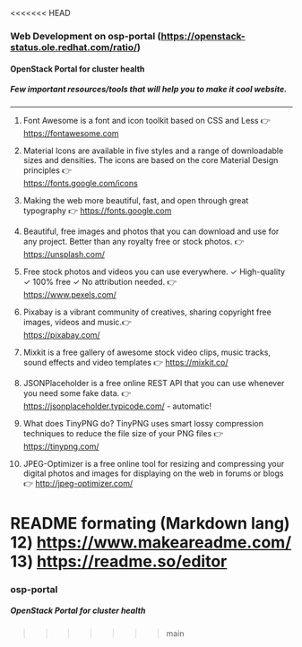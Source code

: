 <<<<<<< HEAD
### Web Development on osp-portal (https://openstack-status.ole.redhat.com/ratio/)
#### OpenStack Portal for cluster health

##### Few important resources/tools that will help you to make it cool website.
-------------------------------------------------------------------------
1) Font Awesome is a font and icon toolkit based on CSS and Less :point_right:	
https://fontawesome.com 

2) Material Icons are available in five styles and a range of downloadable sizes and densities. The icons are based on the core Material Design principles :point_right:	
https://fonts.google.com/icons 

3) Making the web more beautiful, fast, and open through great typography :point_right:	
https://fonts.google.com 

4) Beautiful, free images and photos that you can download and use for any project. Better than any royalty free or stock photos. :point_right:	
https://unsplash.com/ 

5) Free stock photos and videos you can use everywhere. ✓ High-quality ✓ 100% free ✓ No attribution needed. :point_right:	
https://www.pexels.com/ 

6) Pixabay is a vibrant community of creatives, sharing copyright free images, videos and music.:point_right:	
https://pixabay.com/ 

7) Mixkit is a free gallery of awesome stock video clips, music tracks, sound effects and video templates :point_right:	
https://mixkit.co/ 

8) JSONPlaceholder is a free online REST API that you can use whenever you need some fake data. :point_right:	
https://jsonplaceholder.typicode.com/ - automatic!

9) What does TinyPNG do? TinyPNG uses smart lossy compression techniques to reduce the file size of your PNG files :point_right:	
https://tinypng.com/ 

10) JPEG-Optimizer is a free online tool for resizing and compressing your digital photos and images for displaying on the web in forums or blogs :point_right:	
http://jpeg-optimizer.com/

README formating (Markdown lang)
12)  https://www.makeareadme.com/
13) https://readme.so/editor
=======
### osp-portal
##### OpenStack Portal for cluster health

>>>>>>> main
